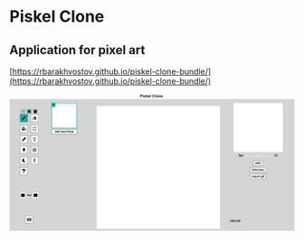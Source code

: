 # Piskel Clone

## Application for pixel art

[https://rbarakhvostov.github.io/piskel-clone-bundle/](https://rbarakhvostov.github.io/piskel-clone-bundle/)

![Application](./piskel-clone/assets/images/piskel-clone.JPG)
